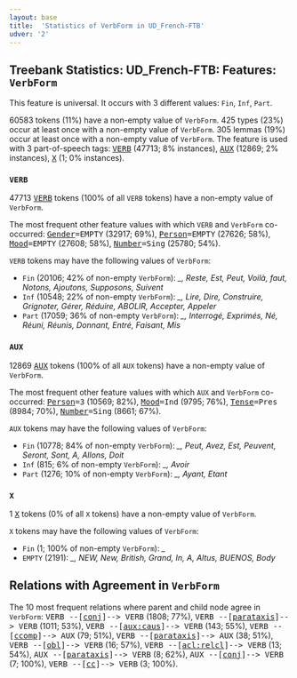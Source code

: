 ```yaml
---
layout: base
title:  'Statistics of VerbForm in UD_French-FTB'
udver: '2'
---
```


## Treebank Statistics: UD_French-FTB: Features: `VerbForm`

This feature is universal.
It occurs with 3 different values: `Fin`, `Inf`, `Part`.

60583 tokens (11%) have a non-empty value of `VerbForm`.
425 types (23%) occur at least once with a non-empty value of `VerbForm`.
305 lemmas (19%) occur at least once with a non-empty value of `VerbForm`.
The feature is used with 3 part-of-speech tags: <tt><a href="fr_ftb-pos-VERB.html">VERB</a></tt> (47713; 8% instances), <tt><a href="fr_ftb-pos-AUX.html">AUX</a></tt> (12869; 2% instances), <tt><a href="fr_ftb-pos-X.html">X</a></tt> (1; 0% instances).

### `VERB`

47713 <tt><a href="fr_ftb-pos-VERB.html">VERB</a></tt> tokens (100% of all `VERB` tokens) have a non-empty value of `VerbForm`.

The most frequent other feature values with which `VERB` and `VerbForm` co-occurred: <tt><a href="fr_ftb-feat-Gender.html">Gender</a></tt><tt>=EMPTY</tt> (32917; 69%), <tt><a href="fr_ftb-feat-Person.html">Person</a></tt><tt>=EMPTY</tt> (27626; 58%), <tt><a href="fr_ftb-feat-Mood.html">Mood</a></tt><tt>=EMPTY</tt> (27608; 58%), <tt><a href="fr_ftb-feat-Number.html">Number</a></tt><tt>=Sing</tt> (25780; 54%).

`VERB` tokens may have the following values of `VerbForm`:

* `Fin` (20106; 42% of non-empty `VerbForm`): <em>_, Reste, Est, Peut, Voilà, faut, Notons, Ajoutons, Supposons, Suivent</em>
* `Inf` (10548; 22% of non-empty `VerbForm`): <em>_, Lire, Dire, Construire, Grignoter, Gérer, Réduire, ABOLIR, Accepter, Appeler</em>
* `Part` (17059; 36% of non-empty `VerbForm`): <em>_, Interrogé, Exprimés, Né, Réuni, Réunis, Donnant, Entré, Faisant, Mis</em>

### `AUX`

12869 <tt><a href="fr_ftb-pos-AUX.html">AUX</a></tt> tokens (100% of all `AUX` tokens) have a non-empty value of `VerbForm`.

The most frequent other feature values with which `AUX` and `VerbForm` co-occurred: <tt><a href="fr_ftb-feat-Person.html">Person</a></tt><tt>=3</tt> (10569; 82%), <tt><a href="fr_ftb-feat-Mood.html">Mood</a></tt><tt>=Ind</tt> (9795; 76%), <tt><a href="fr_ftb-feat-Tense.html">Tense</a></tt><tt>=Pres</tt> (8984; 70%), <tt><a href="fr_ftb-feat-Number.html">Number</a></tt><tt>=Sing</tt> (8661; 67%).

`AUX` tokens may have the following values of `VerbForm`:

* `Fin` (10778; 84% of non-empty `VerbForm`): <em>_, Peut, Avez, Est, Peuvent, Seront, Sont, A, Allons, Doit</em>
* `Inf` (815; 6% of non-empty `VerbForm`): <em>_, Avoir</em>
* `Part` (1276; 10% of non-empty `VerbForm`): <em>_, Ayant, Etant</em>

### `X`

1 <tt><a href="fr_ftb-pos-X.html">X</a></tt> tokens (0% of all `X` tokens) have a non-empty value of `VerbForm`.

`X` tokens may have the following values of `VerbForm`:

* `Fin` (1; 100% of non-empty `VerbForm`): <em>_</em>
* `EMPTY` (2191): <em>_, NEW, New, British, Grand, In, A, Altus, BUENOS, Body</em>

## Relations with Agreement in `VerbForm`

The 10 most frequent relations where parent and child node agree in `VerbForm`:
<tt>VERB --[<tt><a href="fr_ftb-dep-conj.html">conj</a></tt>]--> VERB</tt> (1808; 77%),
<tt>VERB --[<tt><a href="fr_ftb-dep-parataxis.html">parataxis</a></tt>]--> VERB</tt> (1011; 53%),
<tt>VERB --[<tt><a href="fr_ftb-dep-aux-caus.html">aux:caus</a></tt>]--> VERB</tt> (143; 55%),
<tt>VERB --[<tt><a href="fr_ftb-dep-ccomp.html">ccomp</a></tt>]--> AUX</tt> (79; 51%),
<tt>VERB --[<tt><a href="fr_ftb-dep-parataxis.html">parataxis</a></tt>]--> AUX</tt> (38; 51%),
<tt>VERB --[<tt><a href="fr_ftb-dep-obl.html">obl</a></tt>]--> VERB</tt> (16; 57%),
<tt>VERB --[<tt><a href="fr_ftb-dep-acl-relcl.html">acl:relcl</a></tt>]--> VERB</tt> (13; 54%),
<tt>AUX --[<tt><a href="fr_ftb-dep-parataxis.html">parataxis</a></tt>]--> VERB</tt> (8; 62%),
<tt>AUX --[<tt><a href="fr_ftb-dep-conj.html">conj</a></tt>]--> VERB</tt> (7; 100%),
<tt>VERB --[<tt><a href="fr_ftb-dep-cc.html">cc</a></tt>]--> VERB</tt> (3; 100%).

